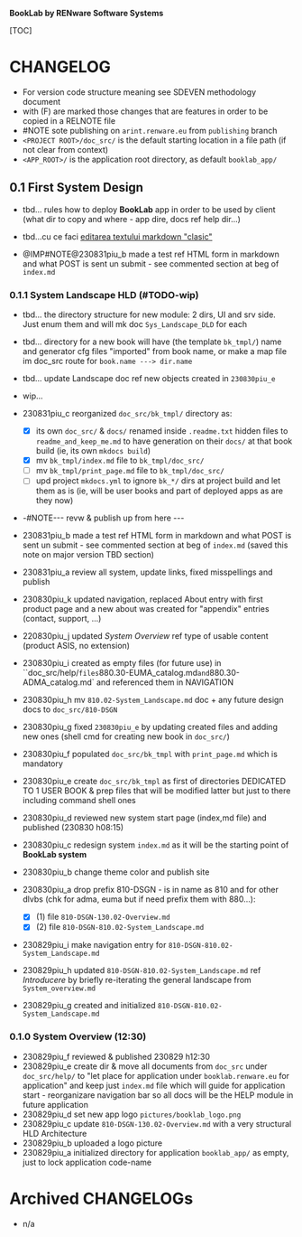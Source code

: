 **BookLab by RENware Software Systems**

[TOC]


# CHANGELOG

- For version code structure meaning see SDEVEN methodology document
- with (F) are marked those changes that are features in order to be copied in a RELNOTE file
- #NOTE sote publishing on `arint.renware.eu` from `publishing` branch
- `<PROJECT ROOT>/doc_src/` is the default starting location in a file path (if not clear from context)
- `<APP_ROOT>/` is the application root directory, as default `booklab_app/`



## 0.1 First System Design


* tbd... rules how to deploy **BookLab** app in order to be used by client (what dir to copy and where - app dire, docs ref help dir...)

* tbd...cu ce faci [editarea textului markdown "clasic"](https://blog.miguelgrinberg.com/post/flask-pagedown-markdown-editor-extension-for-flask-wtf)

* @IMP#NOTE@230831piu_b made a test ref HTML form in markdown and what POST is sent un submit - see commented section at beg of `index.md`




### 0.1.1 System Landscape HLD (#TODO-wip)

* tbd... the directory structure for new module: 2 dirs, UI and srv side. Just enum them and will mk doc `Sys_Landscape_DLD` for each

* tbd... directory for a new book will have (the template `bk_tmpl/`) name and generator cfg files "imported" from book name, or make a map file im doc_src route for `book.name ---> dir.name`

* tbd... update Landscape doc ref new objects created in `230830piu_e`

* wip...


* 230831piu_c reorganized `doc_src/bk_tmpl/` directory as:
    * [x] its own `doc_src/` & `docs/` renamed inside `.readme.txt` hidden files to `readme_and_keep_me.md` to have generation on their `docs/` at that book build (ie, its own `mkdocs build`)
    * [x] mv `bk_tmpl/index.md` file to `bk_tmpl/doc_src/`
    * [ ] mv `bk_tmpl/print_page.md` file to `bk_tmpl/doc_src/`
    * [ ] upd project `mkdocs.yml` to ignore `bk_*/` dirs at project build and let them as is (ie, will be user books and part of deployed apps as are they now)

* -#NOTE--- revw & publish up from here ---

* 230831piu_b made a test ref HTML form in markdown and what POST is sent un submit - see commented section at beg of `index.md` (saved this note on major version TBD section)
* 230831piu_a review all system, update links, fixed misspellings and publish
* 230830piu_k updated navigation, replaced About entry with first product page and a new about was created for "appendix" entries (contact, support, ...)
* 220830piu_j updated _System Overview_ ref type of usable content (product ASIS, no extension)
* 230830piu_i created as empty files (for future use) in ``doc_src/help/` files `880.30-EUMA_catalog.md` and `880.30-ADMA_catalog.md` and referenced them in NAVIGATION
* 230830piu_h mv `810.02-System_Landscape.md` doc + any future design docs to `doc_src/810-DSGN`
* 230830piu_g fixed `230830piu_e` by updating created files and adding new ones (shell cmd for creating new book in `doc_src/`)
* 230830piu_f populated `doc_src/bk_tmpl` with `print_page.md` which is mandatory
* 230830piu_e create `doc_src/bk_tmpl` as first of directories DEDICATED TO 1 USER BOOK & prep files that will be modified latter but just to there including command shell ones
* 230830piu_d reviewed new system start page (index,md file) and published (230830 h08:15)
* 230830piu_c redesign system `index.md` as it will be the starting point of **BookLab system**
* 230830piu_b change theme color and publish site
* 230830piu_a drop prefix 810-DSGN - is in name as 810 and for other dlvbs (chk for adma, euma but if need prefix them with 880...):
    * [x] (1) file `810-DSGN-130.02-Overview.md`
    * [x] (2) file `810-DSGN-810.02-System_Landscape.md`
* 230829piu_i make navigation entry for `810-DSGN-810.02-System_Landscape.md`
* 230829piu_h updated `810-DSGN-810.02-System_Landscape.md` ref _Introducere_ by briefly re-iterating the general landscape from `System_overview.md`
* 230829piu_g created and initialized `810-DSGN-810.02-System_Landscape.md`







### 0.1.0 System Overview (12:30)

* 230829piu_f reviewed & published 230829 h12:30
* 230829piu_e create dir & move all documents from `doc_src` under `doc_src/help/` to "let place for application under `booklab.renware.eu` for application" and keep just `index.md` file which will guide for application start - reorganizare navigation bar so all docs will be the HELP module in future application
* 230829piu_d set new app logo `pictures/booklab_logo.png`
* 230829piu_c update `810-DSGN-130.02-Overview.md` with a very structural HLD Architecture
* 230829piu_b uploaded a logo picture
* 230829piu_a initialized directory for application `booklab_app/` as empty, just to lock application code-name













# Archived CHANGELOGs

* n/a


